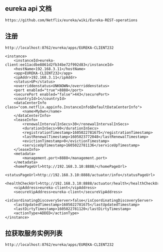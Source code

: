 
## eureka api 文档
    https://github.com/Netflix/eureka/wiki/Eureka-REST-operations
    
## 注册
    http://localhost:8762/eureka/apps/EUREKA-CLIENT232
    
    <instance>
        <instanceId>eureka-client:ee11acdbe8861d2fb34be72f992d83</instanceId>
        <hostName>192.168.3.11</hostName>
        <app>EUREKA-CLIENT232</app>
        <ipAddr>192.168.3.11</ipAddr>
        <status>UP</status>
        <overriddenstatus>UNKNOWN</overriddenstatus>
        <port enabled="true">8888</port>
        <securePort enabled="false">443</securePort>
        <countryId>1</countryId>
        <dataCenterInfo class="com.netflix.appinfo.InstanceInfo$DefaultDataCenterInfo">
            <name>MyOwn</name>
        </dataCenterInfo>
        <leaseInfo>
            <renewalIntervalInSecs>30</renewalIntervalInSecs>
            <durationInSecs>90</durationInSecs>
            <registrationTimestamp>1605022781675</registrationTimestamp>
            <lastRenewalTimestamp>1605023772048</lastRenewalTimestamp>
            <evictionTimestamp>0</evictionTimestamp>
            <serviceUpTimestamp>1605022781136</serviceUpTimestamp>
        </leaseInfo>
        <metadata>
            <management.port>8888</management.port>
        </metadata>
        <homePageUrl>http://192.168.3.10:8888/</homePageUrl>
        <statusPageUrl>http://192.168.3.10:8888/actuator/info</statusPageUrl>
        <healthCheckUrl>http://192.168.3.10:8888/actuator/health</healthCheckUrl>
        <vipAddress>eureka-client</vipAddress>
        <secureVipAddress>eureka-client</secureVipAddress>
        <isCoordinatingDiscoveryServer>false</isCoordinatingDiscoveryServer>
        <lastUpdatedTimestamp>1605022781675</lastUpdatedTimestamp>
        <lastDirtyTimestamp>1605022781120</lastDirtyTimestamp>
        <actionType>ADDED</actionType>
    </instance>
    
## 拉获取服务实例列表
    http://localhost:8762/eureka/apps/EUREKA-CLIENT232
 